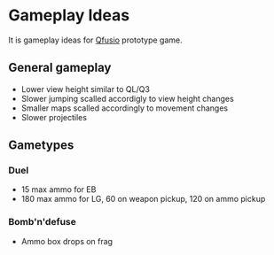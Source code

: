 # Gameplay Ideas
It is gameplay ideas for <a href="https://github.com/Qfusion/qfusion">Qfusio</a> prototype game.

## General gameplay
* Lower view height similar to QL/Q3
* Slower jumping scalled accordigly to view height changes
* Smaller maps scalled accordingly to movement changes
* Slower projectiles

## Gametypes

### Duel
* 15 max ammo for EB
* 180 max ammo for LG, 60 on weapon pickup, 120 on ammo pickup

### Bomb'n'defuse
* Ammo box drops on frag
